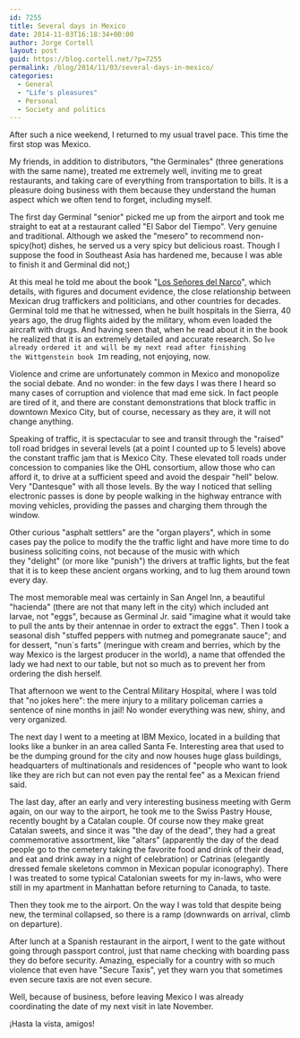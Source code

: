 ```yaml
---
id: 7255
title: Several days in Mexico
date: 2014-11-03T16:18:34+00:00
author: Jorge Cortell
layout: post
guid: https://blog.cortell.net/?p=7255
permalink: /blog/2014/11/03/several-days-in-mexico/
categories:
  - General
  - "Life's pleasures"
  - Personal
  - Society and politics
---
```

After such a nice weekend, I returned to my usual travel pace. This time the first stop was Mexico.

My friends, in addition to distributors, "the Germinales" (three generations with the same name), treated me extremely well, inviting me to great restaurants, and taking care of everything from transportation to bills. It is a pleasure doing business with them because they understand the human aspect which we often tend to forget, including myself.

The first day Germinal "senior" picked me up from the airport and took me straight to eat at a restaurant called "El Sabor del Tiempo". Very genuine and traditional. Although we asked the "mesero" to recommend non-spicy(hot) dishes, he served us a very spicy but delicious roast. Though I suppose the food in Southeast Asia has hardened me, because I was able to finish it and Germinal did not;)

At this meal he told me about the book "<a title="https://www.amazon.com/Los-se%C3%B1ores-narco-Spanish-Edition-ebook/dp/B007TID1RK" href="https://www.amazon.com/Los-se%C3%B1ores-narco-Spanish-Edition-ebook/dp/B007TID1RK" target="_blank">Los Señores del Narco</a>", which details, with figures and document evidence, the close relationship between Mexican drug traffickers and politicians, and other countries for decades. Germinal told me that he witnessed, when he built hospitals in the Sierra, 40 years ago, the drug flights aided by the military, whom even loaded the aircraft with drugs. And having seen that, when he read about it in the book he realized that it is an extremely detailed and accurate research. So I`ve already ordered it and will be my next read after finishing the Wittgenstein book I`m reading, not enjoying, now.

Violence and crime are unfortunately common in Mexico and monopolize the social debate. And no wonder: in the few days I was there I heard so many cases of corruption and violence that mad eme sick. In fact people are tired of it, and there are constant demonstrations that block traffic in downtown Mexico City, but of course, necessary as they are, it will not change anything.

Speaking of traffic, it is spectacular to see and transit through the "raised" toll road bridges in several levels (at a point I counted up to 5 levels) above the constant traffic jam that is Mexico City. These elevated toll roads under concession to companies like the OHL consortium, allow those who can afford it, to drive at a sufficient speed and avoid the despair "hell" below. Very "Dantesque" with all those levels. By the way I noticed that selling electronic passes is done by people walking in the highway entrance with moving vehicles, providing the passes and charging them through the window.

Other curious "asphalt settlers" are the "organ players", which in some cases pay the police to modify the the traffic light and have more time to do business soliciting coins, not because of the music with which they "delight" (or more like "punish") the drivers at traffic lights, but the feat that it is to keep these ancient organs working, and to lug them around town every day.

The most memorable meal was certainly in San Angel Inn, a beautiful "hacienda" (there are not that many left in the city) which included ant larvae, not "eggs", because as Germinal Jr. said "imagine what it would take to pull the ants by their antennae in order to extract the eggs". Then I took a seasonal dish "stuffed peppers with nutmeg and pomegranate sauce"; and for dessert, "nun`s farts" (meringue with cream and berries, which by the way Mexico is the largest producer in the world), a name that offended the lady we had next to our table, but not so much as to prevent her from ordering the dish herself.

That afternoon we went to the Central Military Hospital, where I was told that "no jokes here": the mere injury to a military policeman carries a sentence of nine months in jail! No wonder everything was new, shiny, and very organized.

The next day I went to a meeting at IBM Mexico, located in a building that looks like a bunker in an area called Santa Fe. Interesting area that used to be the dumping ground for the city and now houses huge glass buildings, headquarters of multinationals and residences of "people who want to look like they are rich but can not even pay the rental fee" as a Mexican friend said.

The last day, after an early and very interesting business meeting with Germ again, on our way to the airport, he took me to the Swiss Pastry House, recently bought by a Catalan couple. Of course now they make great Catalan sweets, and since it was "the day of the dead", they had a great commemorative assortment, like "altars" (apparently the day of the dead people go to the cemetery taking the favorite food and drink of their dead, and eat and drink away in a night of celebration) or Catrinas (elegantly dressed female skeletons common in Mexican popular iconography). There I was treated to some typical Catalonian sweets for my in-laws, who were still in my apartment in Manhattan before returning to Canada, to taste.

Then they took me to the airport. On the way I was told that despite being new, the terminal collapsed, so there is a ramp (downwards on arrival, climb on departure).

After lunch at a Spanish restaurant in the airport, I went to the gate without going through passport control, just that name checking with boarding pass they do before security. Amazing, especially for a country with so much violence that even have "Secure Taxis", yet they warn you that sometimes even secure taxis are not even secure.

Well, because of business, before leaving Mexico I was already coordinating the date of my next visit in late November.

¡Hasta la vista, amigos!